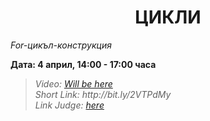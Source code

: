 <h1 align="center">ЦИКЛИ</h1>
<i>For-цикъл-конструкция</i>
<br>

<p><b>Дата: 4 април, 14:00 - 17:00 часа</b></p>

<blockquote>
    <i>
        Video: <a href="#">Will be here</a>
    </i>
    <br>
    <i>
        Short Link: http://bit.ly/2VTPdMy
    </i>
    <br>
    <i>
        Link Judge: <a href="https://judge.softuni.bg/Contests/Compete/Index/1015#0">here</a>
    </i>
</blockquote>
